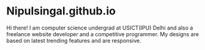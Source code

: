 # Nipulsingal.github.io
Hi there! I am computer science undergrad at USICT(IPU) Delhi and also a freelance website developer and a competitive programmer. My designs are based on latest trending features and are responsive.
